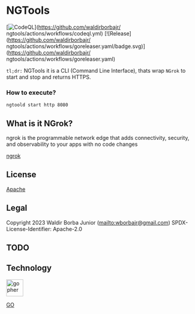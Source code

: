 # NGTools

[![CodeQL](https://github.com/waldirborbajr/ngtools/actions/workflows/codeql.yml/badge.svg)](https://github.com/waldirborbajr/
ngtools/actions/workflows/codeql.yml)
[![Release](https://github.com/waldirborbajr/
ngtools/actions/workflows/goreleaser.yaml/badge.svg)](https://github.com/waldirborbajr/
ngtools/actions/workflows/goreleaser.yaml)

`tl;dr:` NGTools it is a CLI (Command Line Interface), thats wrap `NGrok` to start and stop and returns HTTPS.

### How to execute?

`ngtoold start http 8080`

## What is it NGrok?

ngrok is the programmable network edge that adds connectivity, security, and observability to your apps with no code changes

[ngrok](https://ngrok.com/)

## License

[Apache](https://github.com/WaldirBorbaJR/ngtools/-/blob/main/LICENSE)

## Legal

Copyright 2023 Waldir Borba Junior (<mailto:wborbajr@gmail.com>)
SPDX-License-Identifier: Apache-2.0

## TODO

## Technology

<img src="assets/gopher.png" alt="gopher" width="45" height="45"/> 

[GO](https://go.dev/)
